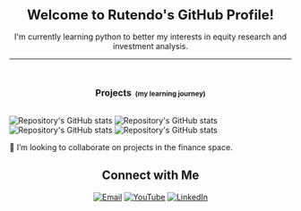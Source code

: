 <h1 align="center" style="font-size:24px;">Welcome to Rutendo's GitHub Profile!</h1>
<p align="center">I'm currently learning python to better my interests in equity research and investment analysis.</p>
<hr>
<h1 align="center">



  <span style="font-size: 16px;">Projects</span>
  <small style="font-size: 12px;">(my learning journey)</small>
</h1>


![Repository's GitHub stats](https://github-readme-stats.vercel.app/api/pin/?username=rutendofortunate&repo=Fundamental-Python-Basics
)
![Repository's GitHub stats](https://github-readme-stats.vercel.app/api/pin/?username=rutendofortunate&repo=Learning-Matplotlib-1
)
![Repository's GitHub stats](https://github-readme-stats.vercel.app/api/pin/?username=rutendofortunate&repo=Learning-Matplotlib-2
)
![Repository's GitHub stats](https://github-readme-stats.vercel.app/api/pin/?username=rutendofortunate&repo=Financial-Modelling
)

 💞️ I’m looking to collaborate on projects in the finance space.

<h2 align="center">Connect with Me</h2>
<p align="center">
  <a href="mailto:rutendonate@gmail.com"><img src="https://img.shields.io/badge/-Email-blue?style=flat-square&logo=gmail" alt="Email"></a>
  <a href="https://www.youtube.com/@rutendofortunate" target="_blank"><img src="https://img.shields.io/badge/YouTube-FF0000?style=for-the-badge&logo=youtube&logoColor=white" alt="YouTube"></a>
  <a href="https://www.linkedin.com/in/rutendofortunate" target="_blank"><img src="https://img.shields.io/badge/LinkedIn-0077B5?style=for-the-badge&logo=linkedin&logoColor=white" alt="LinkedIn"></a>
  </p>






<!---
rutendofortunate/rutendofortunate is a ✨ special ✨ repository because its `README.md` (this file) appears on your GitHub profile.
You can click the Preview link to take a look at your changes.
--->

